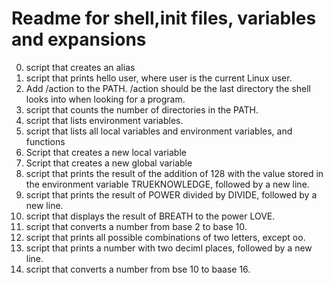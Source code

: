 # Readme for shell,init files, variables and expansions
0. script that creates an alias
1. script that prints hello user, where user is the current Linux user.
2. Add /action to the PATH. /action should be the last directory the shell looks into when looking for a program.
3. script that counts the number of directories in the PATH.
4. script that lists environment variables.
5. script that lists all local variables and environment variables, and functions
6. Script that creates a new local variable
7. Script that creates a new global variable
8. script that prints the result of the addition of 128 with the value stored in the environment variable TRUEKNOWLEDGE, followed by a new line.
9. script that prints the result of POWER divided by DIVIDE, followed by a new line.
10. script that displays the result of BREATH to the power LOVE.
11. script that converts a number from base 2 to base 10.
12. script that prints all possible combinations of two letters, except oo.
13. script that prints a number with two deciml places, followed by a new line.
14. script that converts a number from bse 10 to baase 16.
